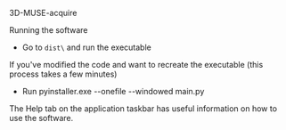 3D-MUSE-acquire

Running the software
- Go to ```dist\``` and run the executable

If you've modified the code and want to recreate the executable (this process takes a few minutes)
- Run pyinstaller.exe --onefile --windowed main.py

The Help tab on the application taskbar has useful information on how to use the software.